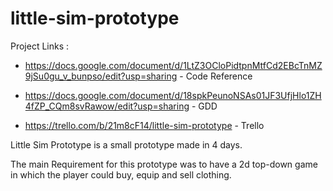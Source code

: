 # little-sim-prototype

Project Links :
- https://docs.google.com/document/d/1LtZ3OCloPidtpnMtfCd2EBcTnMZ9jSu0gu_v_bunpso/edit?usp=sharing - Code Reference

- https://docs.google.com/document/d/18spkPeunoNSAs01JF3UfjHlo1ZH4fZP_CQm8svRawow/edit?usp=sharing - GDD

- https://trello.com/b/21m8cF14/little-sim-prototype - Trello

Little Sim Prototype is a small prototype made in 4 days.

The main Requirement for this prototype was to have a 2d top-down game in which the player could buy, equip and sell clothing.
